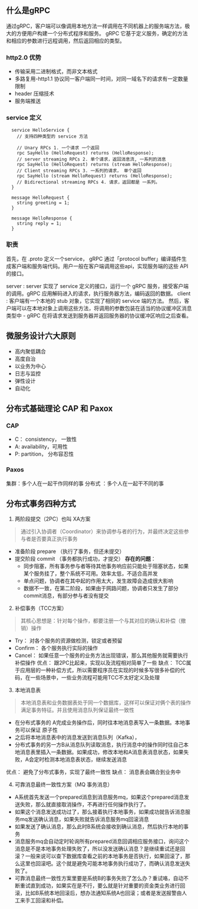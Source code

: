## 什么是gRPC

通过gRPC，客户端可以像调用本地方法一样调用在不同机器上的服务端方法，极大的方便用户构建一个分布式程序和服务。 gRPC 它基于定义服务，确定的方法和相应的参数进行远程调用，然后返回相应的类型。

### http2.0 优势
- 传输采用二进制格式，而非文本格式
- 多路复用-http1.1 协议同一客户端同一时间，对同一域名下的请求有一定数量限制
- header 压缩技术
- 服务端推送

### service 定义
```
  service HelloService {
    // 支持四种类型的 service 方法

    // Unary RPCs 1. 一个请求 一个返回
    rpc SayHello (HelloRequest) returns (HelloResponse);
    // server streaming RPCs 2. 单个请求，返回消息流, 一系列的消息
    rpc SayHello (HelloRequest) returns (stream HelloResponse);
    // Client streaming RPCs 3. 一系列的请求， 单个返回
    rpc SayHello (stream HelloRequest) returns (HelloResponse);
    // Bidirectional streaming RPCs 4. 请求，返回都是 一系列。
  }

  message HelloRequest {
    string greeting = 1;
  }

  message HelloResponse {
    string reply = 1;
  }
```

### 职责

首先，在 .proto 定义一个service， gRPC 通过「protocol buffer」编译插件生成客户端和服务端代码。用户一般在客户端调用这些api，实现服务端的这些 API 的接口。

server :  server 实现了 service 定义的接口，运行一个 gRPC 服务，接受客户端的调用。gRPC 应用解码进入的请求，执行服务器方法，编码返回的数据。
client : 客户端有一个本地的 stub 对象，它实现了相同的 service 端的方法。 然后，客户端可以在本地对象上调用这些方法，将调用的参数包装在适当的协议缓冲区消息类型中 - gRPC 在将请求发送到服务器并返回服务器的协议缓冲区响应之后查看。

## 微服务设计六大原则
- 高内聚低耦合
- 高度自治
- 以业务为中心
- 日志与监控
- 弹性设计
- 自动化

## 分布式基础理论 CAP 和 Paxox
### CAP
- C： consistency， 一致性
- A:  availability，可用性
- P: partition， 分布容忍性
### Paxos 
集群：多个人在一起干作同样的事
分布式 ：多个人在一起干不同的事

## 分布式事务四种方式
1. 两阶段提交（2PC）也叫 XA方案
> 通过引入协调者（Coordinator）来协调参与者的行为，并最终决定这些参与者是否要真正执行事务
  - 准备阶段 prepare （执行了事务，但还未提交）
  - 提交阶段 commit （事务都执行成功，才提交）
  **存在的问题**：
    - 同步阻塞，所有事务参与者等待其他事务响应前只能处于阻塞状态，如果某个服务挂了，整个系统不可用。效率太低，不适合高并发
    - 单点问题，协调者在其中起的作用太大，发生故障会造成很大影响
    - 数据不一致，在第二阶段，如果由于网路问题，协调者只发生了部分commit消息，有部分参与者没有提交
  
2. 补偿事务（TCC方案）
> 其核心思想是：针对每个操作，都要注册一个与其对应的确认和补偿（撤销）操作
  - Try： 对各个服务的资源做检测，锁定或者预留
  - Confirm： 各个服务执行实际的操作
  - Cancel： 如果任意一个服务的业务方法出现错误，那么其他服务就需要执行补偿操作
优点： 跟2PC比起来，实现以及流程相对简单了一些
缺点： TCC属于应用层的一种补偿方式，所以需要程序员在实现的时候多写很多补偿的代码，在一些场景中，一些业务流程可能用TCC不太好定义及处理
3. 本地消息表
> 本地消息表和业务数据表处于同一个数据库，这样可以保证对俩个表的操作满足事务特征。并且使用消息队列保证最终一致性
  - 在分布式事务的 A完成业务操作后，同时往本地消息表写入一条数据。本地事务可以保证 原子性
  - 之后将本地消息表中的消息发送到消息队列（Kafka），
  - 分布式事务的另一方B从消息队列读取消息，执行消息中的操作同时往自己本地消息表里插入一条数据。如果成功，修改本地和A消息表消息状态，如果失败，A会定时检测本地消息表状态，继续发送消息
  
  优点： 避免了分布式事务，实现了最终一致性
  缺点： 消息表会耦合到业务中

4. 可靠消息最终一致性方案（MQ 事务消息）
- A系统首先发送一个prepared消息到消息服务mq，如果这个prepared消息发送失败，那么就直接取消操作，不再进行任何操作执行了。
- 如果这个消息发送成功过了，那么接着执行本地事务，如果成功就告诉消息服务mq发送确认消息，如果失败就告诉消息服务mq回滚消息
- 如果发送了确认消息，那么此时B系统会接收到确认消息，然后执行本地的事务
- 消息服务mq会自动定时轮询所有prepared消息回调相应服务接口，询问这个消息是不是本地事务处理失败了，所以没发送确认消息？是继续重试还是回滚？一般来说可以查下数据库查看之前的本地事务是否执行，如果回滚了，那么这里也回滚吧。这个就是避免可能本地事务执行成功了，而确认消息发送失败了。
- 可靠消息最终一致性方案里要是系统B的事务失败了怎么办？重试咯，自动不断重试直到成功，如果实在是不行，要么就是针对重要的资金类业务进行回滚，比如B系统本地回滚后，想办法通知系统A也回滚；或者是发送报警由人工来手工回滚和补偿。


